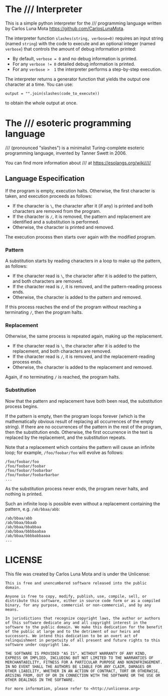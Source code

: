 # The /// Interpreter

This is a simple python interpreter for the /// programming language
written by Carlos Luna Mota <https://github.com/CarlosLunaMota>.

The interpreter function `slashes(string, verbose=0)` requires an input
string (named `string`) with the code to execute and an optional integer
(named `verbose`) that controls the amount of debug information printed:

* By default, `verbose = 0` and no debug information is printed.
* For any `verbose != 0` detailed debug information is printed.
* For any `verbose >  1` the interpreter performs a step-by-step execution.

The interpreter returns a generator function that yields the output one
character at a time. You can use:

    output = "".join(slashes(code_to_execute))

to obtain the whole output at once.


# The /// esoteric programming language

/// (pronounced "slashes") is a minimalist Turing-complete esoteric
programming language, invented by Tanner Swett in 2006.

You can find more information about /// at https://esolangs.org/wiki////

## Language Especification

If the program is empty, execution halts. Otherwise, the first character is
taken, and execution proceeds as follows:

* If the character is `\`, the character after it (if any) is printed and
  both characters are removed from the program.
* If the character is `/`, it is removed, the pattern and replacement are
  identified and a substitution is performed.
* Otherwise, the character is printed and removed.

The execution process then starts over again with the modified program. 

### Pattern

A substitution starts by reading characters in a loop to make up the
pattern, as follows:

* If the character read is `\`, the character after it is added to the
  pattern, and both characters are removed.
* If the character read is `/`, it is removed, and the pattern-reading
  process ends.
* Otherwise, the character is added to the pattern and removed.

If this process reaches the end of the program without reaching a
terminating `/`, then the program halts.

### Replacement

Otherwise, the same process is repeated again, making up the replacement.

* If the character read is `\`, the character after it is added to the
  replacement, and both characters are removed.
* If the character read is `/`, it is removed, and the replacement-reading
  process ends.
* Otherwise, the character is added to the replacement and removed.

Again, if no terminating `/` is reached, the program halts.

### Substitution

Now that the pattern and replacement have both been read, the substitution
process begins.

If the pattern is empty, then the program loops forever (which is the
mathematically obvious result of replacing all occurrences of the empty
string). If there are no occurrences of the pattern in the rest of the
program, then the substitution ends. Otherwise, the first occurrence in
the text is replaced by the replacement, and the substitution repeats.

Note that a replacement which contains the pattern will cause an infinite
loop; for example, `/foo/foobar/foo` will evolve as follows:

    /foo/foobar/foo
    /foo/foobar/foobar
    /foo/foobar/foobarbar
    /foo/foobar/foobarbarbar
    ...

As the substitution process never ends, the program never halts, and
nothing is printed.

Such an infinite loop is possible even without a replacement containing
the pattern, e.g. `/ab/bbaa/abb`:

    /ab/bbaa/abb
    /ab/bbaa/bbaab
    /ab/bbaa/bbabbaa
    /ab/bbaa/bbbbaabaa
    /ab/bbaa/bbbbabbaaaa
    ...


# LICENSE

This file was created by Carlos Luna Mota and is under the Unlicense:

    This is free and unencumbered software released into the public domain.

    Anyone is free to copy, modify, publish, use, compile, sell, or
    distribute this software, either in source code form or as a compiled
    binary, for any purpose, commercial or non-commercial, and by any
    means.

    In jurisdictions that recognize copyright laws, the author or authors
    of this software dedicate any and all copyright interest in the
    software to the public domain. We make this dedication for the benefit
    of the public at large and to the detriment of our heirs and
    successors. We intend this dedication to be an overt act of
    relinquishment in perpetuity of all present and future rights to this
    software under copyright law.

    THE SOFTWARE IS PROVIDED "AS IS", WITHOUT WARRANTY OF ANY KIND,
    EXPRESS OR IMPLIED, INCLUDING BUT NOT LIMITED TO THE WARRANTIES OF
    MERCHANTABILITY, FITNESS FOR A PARTICULAR PURPOSE AND NONINFRINGEMENT.
    IN NO EVENT SHALL THE AUTHORS BE LIABLE FOR ANY CLAIM, DAMAGES OR
    OTHER LIABILITY, WHETHER IN AN ACTION OF CONTRACT, TORT OR OTHERWISE,
    ARISING FROM, OUT OF OR IN CONNECTION WITH THE SOFTWARE OR THE USE OR
    OTHER DEALINGS IN THE SOFTWARE.

    For more information, please refer to <http://unlicense.org>
